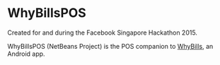 # WhyBillsPOS
Created for and during the Facebook Singapore Hackathon 2015.

WhyBillsPOS (NetBeans Project) is the POS companion to [WhyBills](https://github.com/SuyashLakhotia/WhyBills), an Android app.

